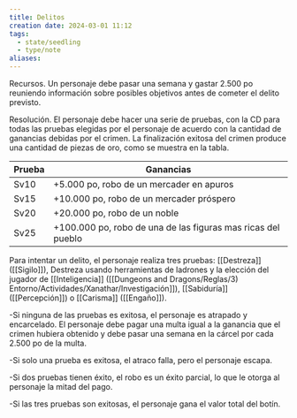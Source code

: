```yaml
---
title: Delitos
creation date: 2024-03-01 11:12
tags:
  - state/seedling
  - type/note
aliases:
---
```

Recursos. Un personaje debe pasar una semana y gastar 2.500 po reuniendo información sobre posibles objetivos antes de cometer el delito previsto.

Resolución. El personaje debe hacer una serie de pruebas, con la CD para todas las pruebas elegidas por el personaje de acuerdo con la cantidad de ganancias debidas por el crimen. La finalización exitosa del crimen produce una cantidad de piezas de oro, como se muestra en la tabla.


| Prueba | Ganancias                                                    |
| ------ | ------------------------------------------------------------ |
| Sv10   | +5.000 po, robo de un mercader en apuros                     |
| Sv15   | +10.000 po, robo de un mercader próspero                     |
| Sv20   | +20.000 po, robo de un noble                                 |
| Sv25   | +100.000 po, robo de una de las figuras mas ricas del pueblo |


Para intentar un delito, el personaje realiza tres pruebas: [[Destreza]] ([[Sigilo]]), Destreza usando
herramientas de ladrones y la elección del jugador de [[Inteligencia]] ([[Dungeons and Dragons/Reglas/3) Entorno/Actividades/Xanathar/Investigación]]), [[Sabiduría]]
([[Percepción]]) o [[Carisma]] ([[Engaño]]).

-Si ninguna de las pruebas es exitosa, el personaje es atrapado y encarcelado. El personaje debe
pagar una multa igual a la ganancia que el crimen hubiera obtenido y debe pasar una semana en la
cárcel por cada 2.500 po de la multa.

-Si solo una prueba es exitosa, el atraco falla, pero el personaje escapa.

-Si dos pruebas tienen éxito, el robo es un éxito parcial, lo que le otorga al personaje la mitad del
pago.

-Si las tres pruebas son exitosas, el personaje gana el valor total del botín.

   
   
   
   
  
  